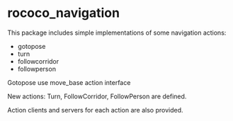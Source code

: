 # rococo_navigation #

This package includes simple implementations of some navigation actions: 

* gotopose 
* turn
* followcorridor
* followperson

Gotopose use move_base action interface

New actions: Turn, FollowCorridor, FollowPerson are defined.

Action clients and servers for each action are also provided.



